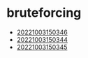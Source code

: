 # bruteforcing
- [20221003150346](/zet/20221003150346/README.md)
- [20221003150344](/zet/20221003150344/README.md)
- [20221003150345](/zet/20221003150345/README.md)

